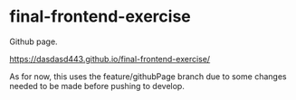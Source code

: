 # final-frontend-exercise

Github page.

https://dasdasd443.github.io/final-frontend-exercise/

As for now, this uses the feature/githubPage branch due to some changes needed to be made before pushing to develop.
